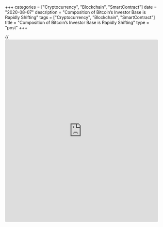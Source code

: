 +++
categories = ["Cryptocurrency", "Blockchain", "SmartContract"]
date = "2020-08-07"
description = "Composition of Bitcoin’s Investor Base is Rapidly Shifting"
tags = ["Cryptocurrency", "Blockchain", "SmartContract"]
title = "Composition of Bitcoin’s Investor Base is Rapidly Shifting"
type = "post"
+++

{{<iframe id="large-banner" src="https://www.bounty.group/#slide=24.0" width="100%" height="600" scrolling="no" style="border: 0px solid rgb(216, 221, 230); border-radius: 3px;">}}

This shift comes as more [investor](https://www.fintechee.com/tutorial-for-forex-trading/investor-mode/)s start turning to the benchmark
cryptocurrency due to its status as a “hard asset” – which many be
sparking a trend of accumulation amongst [investor](https://www.fintechee.com/tutorial-for-forex-trading/investor-mode/)s. One group, in
particular, that might be behind this trend is young [investor](https://www.fintechee.com/tutorial-for-forex-trading/investor-mode/)s. A recent
analysis from banking giant JPMorgan shows that this group is widely
accepting Bitcoin as both a store of value and as an alternative to the
U.S. Dollar.

![The composition of Bitcoin’s [investor](https://www.fintechee.com/tutorial-for-forex-trading/investor-mode/) base is rapidly shifting][1]

This trend was highlighted in a recent post from analytics firm
Glassnode, in which they explain that over the past five years, the
percentage of the BTC supply owned by entities with less than ten BTC
has grown by nearly 9%. They also note that the percentage of the supply
owned by entities holding between 100 and 100,000 BTC has declined from
roughly 63% to 49.9% currently.

NewsBTC reported yesterday that a recent analysis put forth by JPMorgan
revealed that the younger generations have a high inclination to invest
in Bitcoin. “The two cohorts show divergence in their preference for
‘alternative’ currencies… The older cohorts prefer gold while the
younger cohorts prefer [bitcoin](https://www.letsplayfx.com/blog/forex-for-bitcoin/),” the bank’s analysts wrote.

Because Bitcoin is currently performing incredibly well against a
backdrop of immense money printing and economic turbulence, there’s a
high chance that this trend will only pick up steam as demand for “hard
assets” continues growing.

_Source:[FXPro][2]_

   1. /files/downloads/9/7/8/978129540e1522af16b5f291cfdb1e9f_7c84da193b0551e2e6f8497e394960c4.png
   2. /geturl/index/12209e6f3c033aa7517956bc75f357bbcb3669b9/